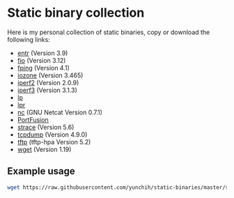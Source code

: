 
# Static binary collection

Here is my personal collection of static binaries, copy or download the following links:

- [entr](https://raw.githubusercontent.com/yunchih/static-binaries/master/entr) (Version 3.9)
- [fio](https://raw.githubusercontent.com/yunchih/static-binaries/master/fio) (Version 3.12)
- [fping](https://raw.githubusercontent.com/yunchih/static-binaries/master/fping) (Version 4.1)
- [iozone](https://raw.githubusercontent.com/yunchih/static-binaries/master/iozone) (Version 3.465)
- [iperf2](https://raw.githubusercontent.com/yunchih/static-binaries/master/iperf) (Version 2.0.9)
- [iperf3](https://raw.githubusercontent.com/yunchih/static-binaries/master/iperf) (Version 3.1.3)
- [lp](https://raw.githubusercontent.com/yunchih/static-binaries/master/lp)
- [lpr](https://raw.githubusercontent.com/yunchih/static-binaries/master/lpr)
- [nc](https://raw.githubusercontent.com/yunchih/static-binaries/master/nc) (GNU Netcat Version 0.7.1)
- [PortFusion](https://raw.githubusercontent.com/yunchih/static-binaries/master/PortFusion)
- [strace](https://raw.githubusercontent.com/yunchih/static-binaries/master/strace) (Version 5.6)
- [tcpdump](https://raw.githubusercontent.com/yunchih/static-binaries/master/tcpdump) (Version 4.9.0)
- [tftp](https://raw.githubusercontent.com/yunchih/static-binaries/master/tftp) (tftp-hpa Version 5.2)
- [wget](https://raw.githubusercontent.com/yunchih/static-binaries/master/wget) (Version 1.19)

## Example usage

```bash
wget https://raw.githubusercontent.com/yunchih/static-binaries/master/strace -O /tmp/strace && chmod +x /tmp/strace
```
